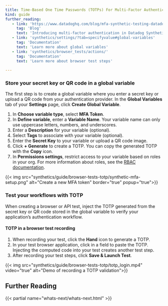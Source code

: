 ```yaml
---
title: Time-Based One Time Passwords (TOTPs) For Multi-Factor Authentication (MFA) in Browser tests
kind: guide
further_reading:
   - link: 'https://www.datadoghq.com/blog/mfa-synthetic-testing-datadog/'
     tag: 'Blog'
     text: 'Introducing multi-factor authentication in Datadog Synthetic tests'
   - link: 'synthetics/settings/?tab=specifyvalue#global-variables'
     tag: 'Documentation'
     text: 'Learn more about global variables'
   - link: 'synthetics/browser_tests/actions/'
     tag: 'Documentation'
     text: 'Learn more about browser test steps'
 
---
```


### Store your secret key or QR code in a global variable

The first step is to create a global variable where you enter a secret key or upload a QR code from your authentication provider. In the **Global Variables** tab of your **Settings** page, click **Create Global Variable**.
1. In **Choose variable type**, select **MFA Token**.
2. In **Define variable**, enter a **Variable Name**. Your variable name can only use uppercase letters, numbers, and underscores.
3. Enter a **Description** for your variable (optional).
4. Select **Tags** to associate with your variable (optional).
5. Enter the **Secret Key** to your variable or upload a QR code image.
6. Click **+ Generate** to create a TOTP. You can copy the generated TOTP with the **Copy** icon.
7. In **Permissions settings**, restrict access to your variable based on roles in your org. For more information about roles, see the [RBAC documentation][1].

{{< img src="synthetics/guide/browser-tests-totp/synthetic-mfa-setup.png" alt="Create a new MFA token" border="true" popup="true">}}

### Test your workflows with TOTP

When creating a browser or API test, inject the TOTP generated from the secret key or QR code stored in the global variable to verify your application’s authentication workflow.

#### TOTP in a browser test recording

1. When recording your test, click the **Hand** icon to generate a TOTP. 
2. In your test browser application, click in a field to paste the TOTP. Injecting the computed code into your test creates another test step. 
3. After recording your test steps, click **Save & Launch Test**.

{{< img src="synthetics/guide/browser-tests-totp/totp_login.mp4" video="true" alt="Demo of recording a TOTP validation">}}

## Further Reading

{{< partial name="whats-next/whats-next.html" >}}

[1]: /account_management/rbac/?tab=datadogapplication#custom-roles
